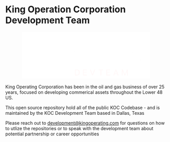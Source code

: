 # King Operation Corporation Development Team

<p align="center">
  <img src=".\images\logo.png" width="400" title="kingscripts">
</p>

King Operating Corporation has been in the oil and gas business of over 25 years, focused on developing commerical assets throughout the Lower 48 US.

This open source repository hold all of the public KOC Codebase - and is maintained by the KOC Development Team based in Dallas, Texas

Please reach out to development@kingoperating.com for questions on how to utlize the repositories or to speak with the development team about potential partnership or career opportunities
